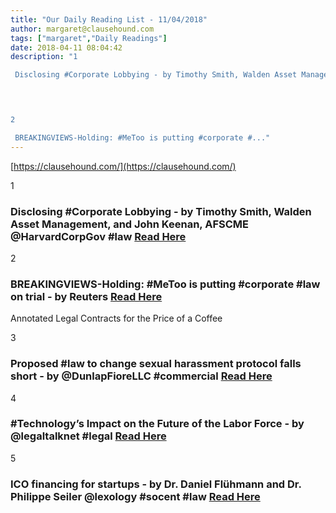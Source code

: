 ```yaml
---
title: "Our Daily Reading List - 11/04/2018"
author: margaret@clausehound.com
tags: ["margaret","Daily Readings"]
date: 2018-04-11 08:04:42
description: "1

 Disclosing #Corporate Lobbying - by Timothy Smith, Walden Asset Management, and John Keenan, AFSCME @HarvardCorpGov #law Read Here

 


2

 BREAKINGVIEWS-Holding: #MeToo is putting #corporate #..."
---
```


[https://clausehound.com/](https://clausehound.com/)

1

###  Disclosing #Corporate Lobbying - by Timothy Smith, Walden Asset Management, and John Keenan, AFSCME @HarvardCorpGov #law [Read Here](https://corpgov.law.harvard.edu/2018/04/02/disclosing-corporate-lobbying/)

 

2

###  BREAKINGVIEWS-Holding: #MeToo is putting #corporate #law on trial - by Reuters  [Read Here](https://news.trust.org/item/20180329181845-fdd10)

Annotated Legal Contracts
for the Price of a Coffee

3

###  Proposed #law to change sexual harassment protocol falls short - by @DunlapFioreLLC #commercial [Read Here](https://www.batonrougebusinesslawblog.com/2018/04/proposed-law-to-change-sexual-harassment-protocol-falls-short.shtml)

 

4

###  #Technology’s Impact on the Future of the Labor Force - by @legaltalknet #legal [Read Here](https://legaltalknetwork.com/podcasts/workers-comp-matters/2018/03/technologys-impact-on-the-future-of-the-labor-force/)

 

5

###  ICO financing for startups - by Dr. Daniel Flühmann and Dr. Philippe Seiler @lexology #socent #law [Read Here](https://www.lexology.com/library/detail.aspx?g=54c4e75b-401b-43e3-b51d-393d1171e16c)

 
